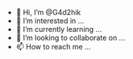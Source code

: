 - 👋 Hi, I’m @G4d2hik
- 👀 I’m interested in ...
- 🌱 I’m currently learning ...
- 💞️ I’m looking to collaborate on ...
- 📫 How to reach me ...

<!---
G4d2hik/G4d2hik is a ✨ special ✨ repository because its `README.md` (this file) appears on your GitHub profile.
You can click the Preview link to take a look at your changes.
--->
